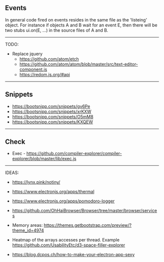 ## Events

In general code fired on events resides in the same file as the 'listeing' object.
For instance if objects A and B wait for an event E, then there will be two stubs ui.on(E, ...)
in the source files of A and B.

------
TODO:
- Replace jquery
    - https://github.com/atom/etch
    - https://github.com/atom/atom/blob/master/src/text-editor-component.js
    - https://redom.js.org/#api
------
## Snippets
- https://bootsnipp.com/snippets/gv6Pe
- https://bootsnipp.com/snippets/xrKXW
- https://bootsnipp.com/snippets/O5mM8
- https://bootsnipp.com/snippets/KXQEW

-----
## Check
- Exec - https://github.com/compiler-explorer/compiler-explorer/blob/master/lib/exec.js

------
IDEAS:
- https://lynx.pink/notiny/
- https://www.electronjs.org/apps/thermal
- https://www.electronjs.org/apps/pomodoro-logger

- https://github.com/OhHaiBrowser/Browser/tree/master/browser/services

- Memory areas: https://themes.getbootstrap.com/preview/?theme_id=4974

- Heatmap of the arrays accesses per thread. Example https://github.com/UsabilityEtc/d3-space-filler-explorer

- https://blog.dcpos.ch/how-to-make-your-electron-app-sexy
